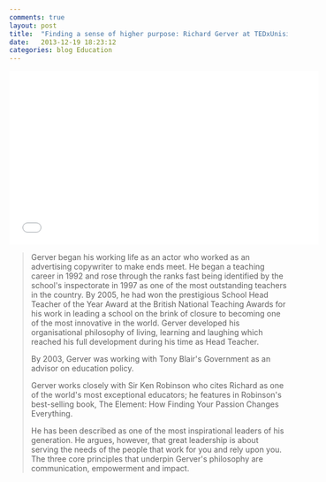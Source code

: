 ```yaml
---
comments: true
layout: post
title:  "Finding a sense of higher purpose: Richard Gerver at TEDxUnisinos 2013"
date:   2013-12-19 18:23:12
categories: blog Education
---
```


<iframe width="560" height="315" src="//www.youtube.com/embed/BscNnMIIMTo" frameborder="0" allowfullscreen></iframe>

> Gerver began his working life as an actor who worked as an advertising copywriter to make ends meet. He began a teaching career in 1992 and rose through the ranks fast being identified by the school's inspectorate in 1997 as one of the most outstanding teachers in the country. By 2005, he had won the prestigious School Head Teacher of the Year Award at the British National Teaching Awards for his work in leading a school on the brink of closure to becoming one of the most innovative in the world. Gerver developed his organisational philosophy of living, learning and laughing which reached his full development during his time as Head Teacher.
> 
> By 2003, Gerver was working with Tony Blair's Government as an advisor on education policy.
> 
> Gerver works closely with Sir Ken Robinson who cites Richard as one of the world's most exceptional educators; he features in Robinson's best-selling book, The Element: How Finding Your Passion Changes Everything.
> 
> He has been described as one of the most inspirational leaders of his generation. He argues, however, that great leadership is about serving the needs of the people that work for you and rely upon you. The three core principles that underpin Gerver's philosophy are communication, empowerment and impact.